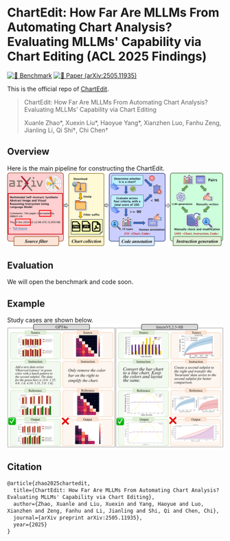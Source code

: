 # ChartEdit: How Far Are MLLMs From Automating Chart Analysis? Evaluating MLLMs' Capability via Chart Editing (ACL 2025 Findings)

[![🤗 Benchmark](https://img.shields.io/badge/Benchmark-HuggingFace-FFD21E.svg?logo=huggingface&logoColor=yellow)](https://huggingface.co/datasets/xxxllz/ChartEdit) [![📑 Paper (arXiv:2505.11935)](https://img.shields.io/badge/arXiv-2505.11935-b31b1b.svg?logo=arXiv)](https://arxiv.org/abs/2505.11935)

This is the official repo of [ChartEdit](https://arxiv.org/abs/2505.11935).

> ChartEdit: How Far Are MLLMs From Automating Chart Analysis? Evaluating MLLMs' Capability via Chart Editing
>
> Xuanle Zhao*, Xuexin Liu*, Haoyue Yang*, Xianzhen Luo, Fanhu Zeng, Jianling Li, Qi Shi†, Chi Chen†

## Overview
Here is the main pipeline for constructing the ChartEdit. 
![image](fig/main.png)

## Evaluation
We will open the benchmark and code soon.

## Example
Study cases are shown below. 
![image](fig/case.png)

## Citation
```
@article{zhao2025chartedit,
  title={ChartEdit: How Far Are MLLMs From Automating Chart Analysis? Evaluating MLLMs' Capability via Chart Editing},
  author={Zhao, Xuanle and Liu, Xuexin and Yang, Haoyue and Luo, Xianzhen and Zeng, Fanhu and Li, Jianling and Shi, Qi and Chen, Chi},
  journal={arXiv preprint arXiv:2505.11935},
  year={2025}
}
```
